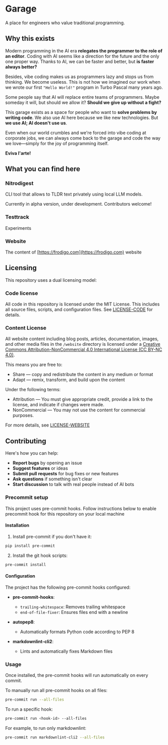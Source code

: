 # Garage

A place for engineers who value traditional programming.

## Why this exists

Modern programming in the AI ​​era **relegates the programmer to the role of an editor**. Coding with AI seems like a direction for the future and the only one proper way. Thanks to AI, we can be faster and better, but **is faster always better?**

Besides, vibe coding makes us as programmers lazy and stops us from thinking. We become useless. This is not how we imagined our work when we wrote our first `"Hello World!"` program in Turbo Pascal many years ago.

Some people say that AI will replace entire teams of programmers. Maybe someday it will, but should we allow it? **Should we give up without a fight?**

This garage exists as a space for people who want to **solve problems by writing code**. We also use AI here because we like new technologies. But **we use AI; AI doesn't use us**.

Even when our world crumbles and we're forced into vibe coding at corporate jobs, we can always come back to the garage and code the way we love—simply for the joy of programming itself.

**Eviva l'arte!**

## What you can find here

### Nitrodigest

CLI tool that allows to TLDR text privately using local LLM models.

Currently in alpha version, under development. Contributors welcome!

### Testtrack

Experiments

### Website

The content of [https://frodigo.com](https://frodigo.com) website

## Licensing

This repository uses a dual licensing model:

### Code license

All code in this repository is licensed under the MIT License. This includes all source files, scripts, and configuration files. See [LICENSE-CODE](LICENSE-CODE) for details.

### Content License

All website content including blog posts, articles, documentation, images, and other media files in the `/website` directory is licensed under a [Creative Commons Attribution-NonCommercial 4.0 International License (CC BY-NC 4.0)](https://creativecommons.org/licenses/by-nc/4.0/).

This means you are free to:

- Share — copy and redistribute the content in any medium or format
- Adapt — remix, transform, and build upon the content

Under the following terms:

- Attribution — You must give appropriate credit, provide a link to the license, and indicate if changes were made.
- NonCommercial — You may not use the content for commercial purposes.

For more details, see [LICENSE-WEBSITE](./website/LICENSE-WEBSITE)

## Contributing

Here's how you can help:

- **Report bugs** by opening an issue
- **Suggest features** or ideas
- **Submit pull requests** for bug fixes or new features
- **Ask questions** if something isn't clear
- **Start discussion** to talk with real people instead of AI bots

### Precommit setup

This project uses pre-commit hooks. Follow instructions below to enable precommit hook
for this repository on your local machine

#### Installation

1. Install pre-commit if you don't have it:

```bash
pip install pre-commit
```

2. Install the git hook scripts:

```bash
pre-commit install
```

#### Configuration

The project has the following pre-commit hooks configured:

- **pre-commit-hooks**:

  - `trailing-whitespace`: Removes trailing whitespace
  - `end-of-file-fixer`: Ensures files end with a newline

- **autopep8**:

  - Automatically formats Python code according to PEP 8

- **markdownlint-cli2**:
  - Lints and automatically fixes Markdown files

### Usage

Once installed, the pre-commit hooks will run automatically on every commit.

To manually run all pre-commit hooks on all files:

```bash
pre-commit run --all-files
```

To run a specific hook:

```bash
pre-commit run <hook-id> --all-files
```

For example, to run only markdownlint:

```bash
pre-commit run markdownlint-cli2 --all-files
```

